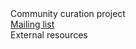 <div class="left-menu-part left-menu-item"><a routerLink="/community/fission-yeast-community-curation-project">Community curation project</a></div>
<div class="left-menu-part left-sub-menu-item"><a href="https://lists.cam.ac.uk/sympa/info/ucam-pombelist">Mailing list</a></div>
<div class="left-menu-part left-menu-item"><a routerLink="/community/internet-resources">External resources</a></div>
